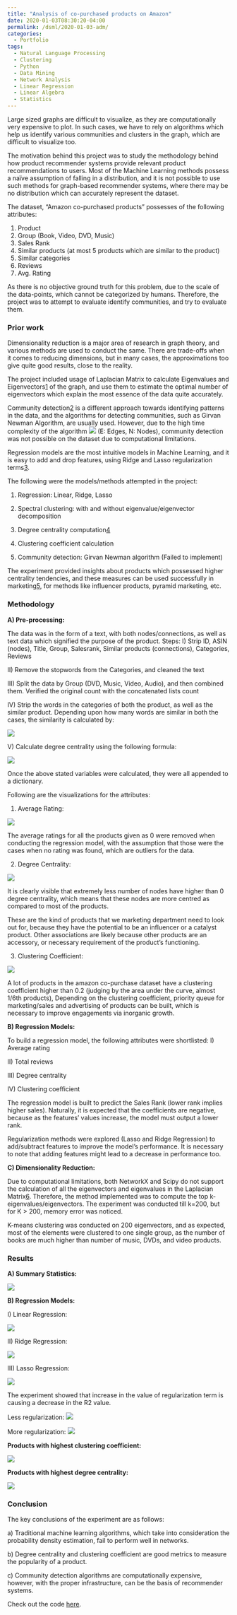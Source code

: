 ```yaml
---
title: "Analysis of co-purchased products on Amazon"
date: 2020-01-03T08:30:20-04:00
permalink: /dsml/2020-01-03-adm/
categories:
  - Portfolio
tags:
  - Natural Language Processing
  - Clustering
  - Python
  - Data Mining
  - Network Analysis
  - Linear Regression
  - Linear Algebra
  - Statistics
---
```

Large sized graphs are difficult to visualize, as they are computationally very expensive to plot. In such cases, we have to rely on algorithms which help us identify various communities and clusters in the graph, which are difficult to visualize too.

The motivation behind this project was to study the methodology behind how product recommender systems provide relevant product recommendations to users. Most of the Machine Learning methods possess a naïve assumption of falling in a distribution, and it is not possible to use such methods for graph-based recommender systems, where there may be no distribution which can accurately represent the dataset.

The dataset, “Amazon co-purchased products” possesses of the following attributes:

1. Product
2.	Group (Book, Video, DVD, Music)
3.	Sales Rank
4.	Similar products (at most 5 products which are similar to the product)
5.	Similar categories
6.	Reviews
7.	Avg. Rating

As there is no objective ground truth for this problem, due to the scale of the data-points, which cannot be categorized by humans. Therefore, the project was to attempt to evaluate identify communities, and try to evaluate them.

### Prior work

Dimensionality reduction is a major area of research in graph theory, and various methods are used to conduct the same. There are trade-offs when it comes to reducing dimensions, but in many cases, the approximations too give quite good results, close to the reality.

The project included usage of Laplacian Matrix to calculate Eigenvalues and Eigenvectors[1](https://www.cs.cmu.edu/~aarti/Class/10701/readings/Luxburg06_TR.pdf) of the graph, and use them to estimate the optimal number of eigenvectors which explain the most essence of the data quite accurately.

Community detection[2](https://www.pnas.org/content/99/12/7821) is a different approach towards identifying patterns in the data, and the algorithms for detecting communities, such as Girvan Newman Algorithm, are usually used. However, due to the high time complexity of the algorithm <img src="https://latex.codecogs.com/gif.latex?O(E^{2}N)"/> (E: Edges, N: Nodes), community detection was not possible on the dataset due to computational limitations.

Regression models are the most intuitive models in Machine Learning, and it is easy to add and drop features, using Ridge and Lasso regularization terms[3](http://statweb.stanford.edu/~owen/courses/305a/Rudyregularization.pdf).

The following were the models/methods attempted in the project:

1.	Regression: Linear, Ridge, Lasso

2.	Spectral clustering: with and without eigenvalue/eigenvector decomposition

3.	Degree centrality computation[4](https://cs.brynmawr.edu/Courses/cs380/spring2013/section02/slides/05_Centrality.pdf)

4.	Clustering coefficient calculation

5.	Community detection: Girvan Newman algorithm (Failed to implement)

The experiment provided insights about products which possessed higher centrality tendencies, and these measures can be used successfully in marketing[5](http://citeseerx.ist.psu.edu/viewdoc/download?doi=10.1.1.298.6671&rep=rep1&type=pdf), for methods like influencer products, pyramid marketing, etc.

### Methodology

**A)	Pre-processing:**

The data was in the form of a text, with both nodes/connections, as well as text data which signified the purpose of the product. 
Steps:
I)	Strip ID, ASIN (nodes), Title, Group, Salesrank, Similar products (connections), Categories, Reviews

II)	Remove the stopwords from the Categories, and cleaned the text

III)	Split the data by Group (DVD, Music, Video, Audio), and then combined them. Verified the original count with the concatenated lists count

IV)	Strip the words in the categories of both the product, as well as the similar product. Depending upon how many words are similar in both the cases, the similarity is calculated by:

<img src="https://latex.codecogs.com/gif.latex?Similarity=\frac{Intersection}{Union}"/>

V)	Calculate degree centrality using the following formula:

<img src="https://latex.codecogs.com/gif.latex?Centrality=\frac{\sum_{i=1}^{G}{[C_{D}(n^{*})-C_{D}i]}}{[(N-1)(N-2)]}"/>

Once the above stated variables were calculated, they were all appended to a dictionary.

Following are the visualizations for the attributes:

1.	Average Rating:

<img src="/assets/images/advanced-data-mining/average-rating.png?raw=true"/>

The average ratings for all the products given as 0 were removed when conducting the regression model, with the assumption that those were the cases when no rating was found, which are outliers for the data.

2. Degree Centrality:

<img src="/assets/images/advanced-data-mining/degree-centrality.png?raw=true"/>

It is clearly visible that extremely less number of nodes have higher than 0 degree centrality, which means that these nodes are more centred as compared to most of the products.

These are the kind of products that we marketing department need to look out for, because they have the potential to be an influencer or a catalyst product. Other associations are likely because other products are an accessory, or necessary requirement of the product’s functioning.

3. Clustering Coefficient:

<img src="/assets/images/advanced-data-mining/clustering-coefficient.png?raw=true"/>

A lot of products in the amazon co-purchase dataset have a clustering coefficient higher than 0.2 (judging by the area under the curve, almost 1/6th products), Depending on the clustering coefficient, priority queue for marketing/sales and advertising of products can be built, which is necessary to improve engagements via inorganic growth.

**B) Regression Models:**

To build a regression model, the following attributes were shortlisted:
I)	Average rating

II)	Total reviews

III)	Degree centrality

IV)	Clustering coefficient
 
The regression model is built to predict the Sales Rank (lower rank implies higher sales). Naturally, it is expected that the coefficients are negative, because as the features’ values increase, the model must output a lower rank.

Regularization methods were explored (Lasso and Ridge Regression) to add/subtract features to improve the model’s performance. It is necessary to note that adding features might lead to a decrease in performance too.

**C) Dimensionality Reduction:**

 Due to computational limitations, both NetworkX and Scipy do not support the calculation of all the eigenvectors and eigenvalues in the Laplacian Matrix[6](https://docs.scipy.org/doc/scipy/reference/generated/scipy.sparse.linalg.eigsh.html). Therefore, the method implemented was to compute the top k-eigenvalues/eigenvectors. The experiment was conducted till k=200, but for K > 200, memory error was noticed. 

K-means clustering was conducted on 200 eigenvectors, and as expected, most of the elements were clustered to one single group, as the number of books are much higher than number of music, DVDs, and video products.

### Results

**A) Summary Statistics:**

<img src="/assets/images/advanced-data-mining/summary-statistics.png?raw=true"/>

**B) Regression Models:**

I) Linear Regression:

<img src="/assets/images/advanced-data-mining/proj-linear-reg.png?raw=true"/>

II) Ridge Regression:

<img src="/assets/images/advanced-data-mining/proj-ridge-reg.png?raw=true"/>

III) Lasso Regression:

<img src="/assets/images/advanced-data-mining/proj-lasso-reg.png?raw=true"/>

The experiment showed that increase in the value of regularization term is causing a decrease in the R2 value.

Less regularization: <img src="/assets/images/advanced-data-mining/less-reg.png?raw=true"/>

More regularization: <img src="/assets/images/advanced-data-mining/more-reg.png?raw=true"/>

**Products with highest clustering coefficient:**

<img src="/assets/images/advanced-data-mining/clustering-high.png?raw=true"/>

**Products with highest degree centrality:**

<img src="/assets/images/advanced-data-mining/centrality-high.png?raw=true"/>

### Conclusion

The key conclusions of the experiment are as follows:

a)	Traditional machine learning algorithms, which take into consideration the probability density estimation, fail to perform well in networks.

b)	Degree centrality and clustering coefficient are good metrics to measure the popularity of a product.

c)	Community detection algorithms are computationally expensive, however, with the proper infrastructure, can be the basis of recommender systems.

Check out the code [here](https://github.com/Advaitiyer/advanced-data-mining/tree/master/Project).
